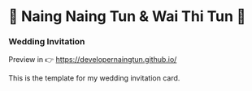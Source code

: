 # :sparkling_heart: Naing Naing Tun & Wai Thi Tun :sparkling_heart:
### Wedding Invitation

Preview in :point_right: https://developernaingtun.github.io/

This is the template for my wedding invitation card.
